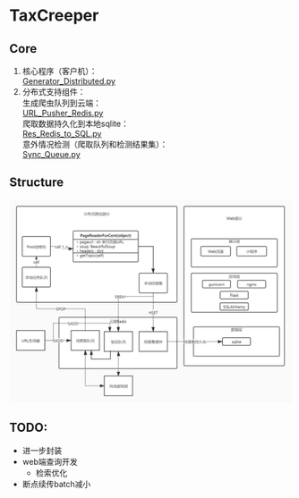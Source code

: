 # TaxCreeper
## Core
1. 核心程序（客户机）：  
[Generator_Distributed.py](https://github.com/FloatingCat/TaxCreeper/blob/main/Generator_Distributed.py)
2. 分布式支持组件：  
生成爬虫队列到云端：  
[URL_Pusher_Redis.py](https://github.com/FloatingCat/TaxCreeper/blob/main/URL_Pusher_Redis.py)  
爬取数据持久化到本地sqlite：  
[Res_Redis_to_SQL.py](https://github.com/FloatingCat/TaxCreeper/blob/main/Res_Redis_to_SQL.py)  
意外情况检测（爬取队列和检测结果集）：  
[Sync_Queue.py](https://github.com/FloatingCat/TaxCreeper/blob/main/Sync_Queue.py)
## Structure
![Structure](https://raw.githubusercontent.com/FloatingCat/TaxCreeper/main/Doc/Structure_2.jpg)
## TODO:
- 进一步封装
- web端查询开发
    - 检索优化
- 断点续传batch减小

